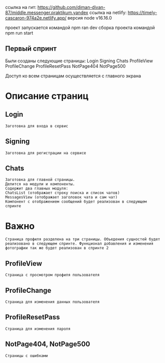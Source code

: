 ссылка на гит: https://github.com/diman-divan-87/middle.messenger.praktikum.yandex
ссылка на netlify: https://timely-cascaron-974a2e.netlify.app/
версия node v16.16.0

проект запускается командой npm ran dev
сборка проекта командой npm run start

## Первый спринт

Были созданы следующие страницы:
Login
Signing
Chats
ProfileView
ProfileChange
ProfileResetPass
NotPage404
NotPage500

Доступ ко всем страницам осуществляется с главного экрана

# Описание страниц

## Login

    Заготовка для входа в сервис

## Signing

    Заготовка для регистрации на сервисе

## Chats

    Заготовка для главной страницы.
    Делится на модули и компоненты.
    Содержит два главных модуля:
    ChatsList (отображает строку поиска и список чатов)
    MessagesView (отображает заголовок чата и сам чат)
    Компонент с отображением сообщений будет реализован в следующем спринте

# Важно

    Страница профиля разделена на три страницы. Объедения сущностей будет реализовано в следующем спринте. Функционал добавления и изменения фотографии так же будет реализован в спринте 2

## ProfileView

    Страница с просмотром профиля пользователя

## ProfileChange

    Страница для изменения данных пользователя

## ProfileResetPass

    Страница для изменения пароля

## NotPage404, NotPage500

    Страницы с ошибками


